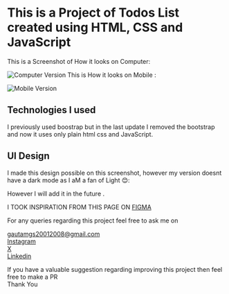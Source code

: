 # This is a Project of Todos List created using HTML, CSS and JavaScript

This is a Screenshot of How it looks on Computer:

![Computer Version](https://blogger.googleusercontent.com/img/b/R29vZ2xl/AVvXsEg55BrISJLS5BtpZq4pZzqCTqfwHUmGVNrAQ0zGsRbOh55fmtNm8pEG4-u2PRI9YKQSoUHsFX7GMAG2ol0eLbBLqVldf3mC3o2syj38yUvU7ay6pBSpRy_z-brhskMk04-fYI2NXOrAV7sC8kMnLauhS-uTHUmJfk99W_CvVRBOvgsKE0XF6e77_0HRfHA/w640-h336-rw/Screenshot%202025-02-27%20122625.png)
This is How it looks on Mobile : 

![Mobile Version](https://blogger.googleusercontent.com/img/b/R29vZ2xl/AVvXsEgx9dyoGq_-eIxU82GcOPW5KvTErjUltXmQ3w_DI1JKoaHCUH5irdUAQ3mtiYR5NuU4Bw7q4eyWDRSDofzrXZ1RvIbUigHgI-I5A3xJANFadnMi1VvILU4JA4EQLQHMpn2k82lZPJxFHF3rkW3cqQH2s78aW-tYTPF3aSk7xWmV0dtrZzB8lVzkgEos7uA/s320-rw/Screenshot%202025-02-27%20123034.png)

## Technologies I used 
I previously used boostrap but in the last update I removed the bootstrap and now it uses only plain html css and JavaScript.

## UI Design 
I made this design possible on this screenshot, however my version doesnt have a dark mode as I aM a fan of Light 😊:

However I will add it in the future . 

I TOOK INSPIRATION FROM THIS PAGE
ON [FIGMA](https://www.figma.com/community/file/1287029163993360080/simple-todo-list-design)

For any queries regarding this project feel free to ask me on 

gautamgs20012008@gmail.com \
[Instagram](https://instagram.com/sharmagautam08)\
[X](x.com/codeandman) \
[Linkedin](https://linkedin.com/in/gautam-sharma-581990351/)

If you have a valuable suggestion regarding improving this project then feel free to make a PR\
Thank You